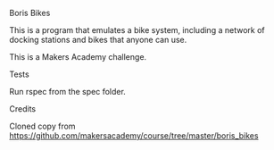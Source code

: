 Boris Bikes

This is a program that emulates a bike system, including a network of docking stations and bikes that anyone can use.

This is a Makers Academy challenge.

Tests

Run rspec from the spec folder.

Credits

Cloned copy from https://github.com/makersacademy/course/tree/master/boris_bikes

